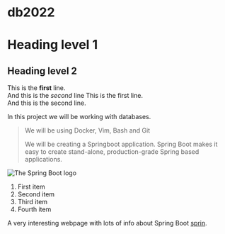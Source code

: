 

# db2022

# Heading level 1

## Heading level 2

This is the **first** line.  
And this is the *second* line
This is the first line.  
And this is the second line.

In this project we will be working with databases.

>We will be using Docker, Vim, Bash and Git
>
>We will be creating a Springboot application. Spring Boot makes it easy to 
>create stand-alone, production-grade Spring based applications.

![The Spring Boot logo](https://spring.io/images/spring-logo-2022-93b99aee11ba10c57283810ff6f7f500.svg)

1. First item
2. Second item
3. Third item
4. Fourth item

A very interesting webpage with lots of info about Spring Boot [sprin](https://spring.io/projects/spring-boot).
